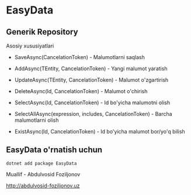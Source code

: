 # EasyData

## Generik Repository

Asosiy xususiyatlari


- SaveAsync(CancelationToken) - Malumotlarni saqlash

  
- AddAsync(TEntity, CancelationToken) - Yangi malumot yaratish

  
- UpdateAsync(TEntity, CancelationToken) - Malumot o'zgartirish

  
- DeleteAsync(Id, CancelationToken) - Malumot o'chirish

  
- SelectAsync(Id, CancelationToken) - Id bo'yicha malumotni olish

  
- SelectAllAsync(expression, includes, CancelationToken) - Barcha malumotlarni olish

  
- ExistAsync(Id, CancelationToken) - Id bo'yicha malumot bor/yo'q bilish



## EasyData o'rnatish uchun 

```
dotnet add package EasyData
```


Muallif - Abdulvosid Foziljonov

http://abdulvosid-foziljonov.uz



